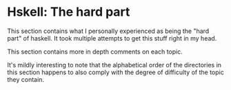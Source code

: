 # Hskell: The hard part
This section contains what I personally experienced as being
the "hard part" of haskell. It took multiple attempts to get this
stuff right in my head.

This section contains more in depth comments on each topic.

It's mildly interesting to note that the alphabetical order of the directories
in this section happens to also comply with the degree of difficulty of the topic
they contain.
